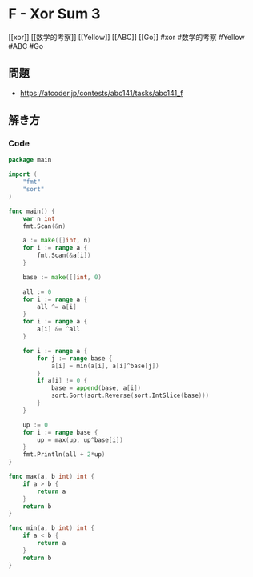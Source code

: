 # F - Xor Sum 3
[[xor]] [[数学的考察]] [[Yellow]] [[ABC]] [[Go]]
#xor #数学的考察 #Yellow #ABC #Go 

## 問題
- https://atcoder.jp/contests/abc141/tasks/abc141_f

## 解き方
### Code
```go
package main

import (
	"fmt"
	"sort"
)

func main() {
	var n int
	fmt.Scan(&n)

	a := make([]int, n)
	for i := range a {
		fmt.Scan(&a[i])
	}

	base := make([]int, 0)

	all := 0
	for i := range a {
		all ^= a[i]
	}
	for i := range a {
		a[i] &= ^all
	}

	for i := range a {
		for j := range base {
			a[i] = min(a[i], a[i]^base[j])
		}
		if a[i] != 0 {
			base = append(base, a[i])
			sort.Sort(sort.Reverse(sort.IntSlice(base)))
		}
	}

	up := 0
	for i := range base {
		up = max(up, up^base[i])
	}
	fmt.Println(all + 2*up)
}

func max(a, b int) int {
	if a > b {
		return a
	}
	return b
}

func min(a, b int) int {
	if a < b {
		return a
	}
	return b
}
```